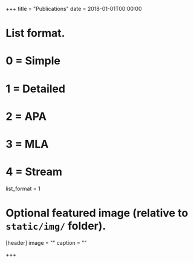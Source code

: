 +++
 title = "Publications"
 date = 2018-01-01T00:00:00

# List format.
#   0 = Simple
#   1 = Detailed
#   2 = APA
#   3 = MLA
#   4 = Stream
 list_format = 1

# Optional featured image (relative to `static/img/` folder).
 [header]
 image = ""
 caption = ""

+++
